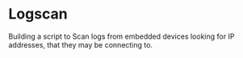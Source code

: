 # Logscan
Building a script to Scan logs from embedded devices looking for IP addresses, that they may be connecting to.
